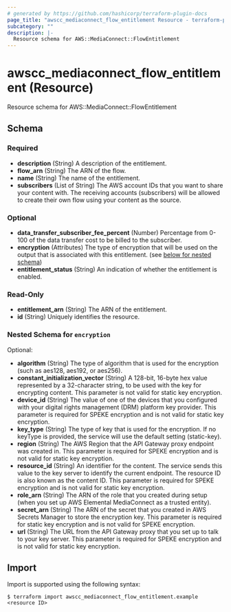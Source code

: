 ```yaml
---
# generated by https://github.com/hashicorp/terraform-plugin-docs
page_title: "awscc_mediaconnect_flow_entitlement Resource - terraform-provider-awscc"
subcategory: ""
description: |-
  Resource schema for AWS::MediaConnect::FlowEntitlement
---
```


# awscc_mediaconnect_flow_entitlement (Resource)

Resource schema for AWS::MediaConnect::FlowEntitlement



<!-- schema generated by tfplugindocs -->
## Schema

### Required

- **description** (String) A description of the entitlement.
- **flow_arn** (String) The ARN of the flow.
- **name** (String) The name of the entitlement.
- **subscribers** (List of String) The AWS account IDs that you want to share your content with. The receiving accounts (subscribers) will be allowed to create their own flow using your content as the source.

### Optional

- **data_transfer_subscriber_fee_percent** (Number) Percentage from 0-100 of the data transfer cost to be billed to the subscriber.
- **encryption** (Attributes) The type of encryption that will be used on the output that is associated with this entitlement. (see [below for nested schema](#nestedatt--encryption))
- **entitlement_status** (String) An indication of whether the entitlement is enabled.

### Read-Only

- **entitlement_arn** (String) The ARN of the entitlement.
- **id** (String) Uniquely identifies the resource.

<a id="nestedatt--encryption"></a>
### Nested Schema for `encryption`

Optional:

- **algorithm** (String) The type of algorithm that is used for the encryption (such as aes128, aes192, or aes256).
- **constant_initialization_vector** (String) A 128-bit, 16-byte hex value represented by a 32-character string, to be used with the key for encrypting content. This parameter is not valid for static key encryption.
- **device_id** (String) The value of one of the devices that you configured with your digital rights management (DRM) platform key provider. This parameter is required for SPEKE encryption and is not valid for static key encryption.
- **key_type** (String) The type of key that is used for the encryption. If no keyType is provided, the service will use the default setting (static-key).
- **region** (String) The AWS Region that the API Gateway proxy endpoint was created in. This parameter is required for SPEKE encryption and is not valid for static key encryption.
- **resource_id** (String) An identifier for the content. The service sends this value to the key server to identify the current endpoint. The resource ID is also known as the content ID. This parameter is required for SPEKE encryption and is not valid for static key encryption.
- **role_arn** (String) The ARN of the role that you created during setup (when you set up AWS Elemental MediaConnect as a trusted entity).
- **secret_arn** (String) The ARN of the secret that you created in AWS Secrets Manager to store the encryption key. This parameter is required for static key encryption and is not valid for SPEKE encryption.
- **url** (String) The URL from the API Gateway proxy that you set up to talk to your key server. This parameter is required for SPEKE encryption and is not valid for static key encryption.

## Import

Import is supported using the following syntax:

```shell
$ terraform import awscc_mediaconnect_flow_entitlement.example <resource ID>
```
